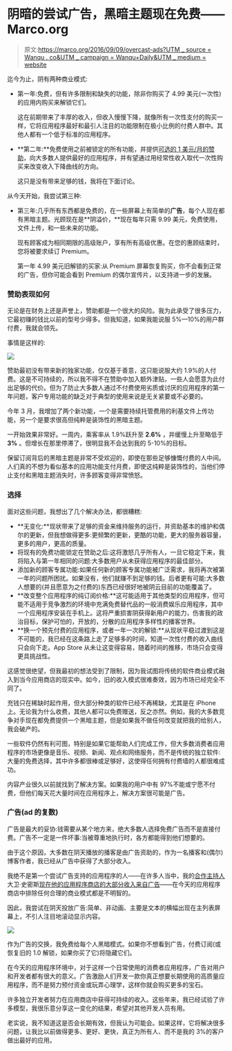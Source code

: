 # 阴暗的尝试广告，黑暗主题现在免费——Marco.org

> 原文:[https://marco.org/2016/09/09/overcast-ads?UTM _ source = Wanqu . co&UTM _ campaign = Wanqu+Daily&UTM _ medium = website](https://marco.org/2016/09/09/overcast-ads?utm_source=wanqu.co&utm_campaign=Wanqu+Daily&utm_medium=website)



迄今为止，阴有两种商业模式:

*   第一年:免费，但有许多限制和缺失的功能，除非你购买了 4.99 美元(一次性)的应用内购买来解锁它们。

    这在前期带来了丰厚的收入，但收入慢慢下降，就像所有一次性支付的购买一样，它将应用程序最好和最引人注目的功能限制在极小比例的付费人群中。其他人都有一个低于标准的应用程序。

*   **第二年:**免费使用之前被锁定的所有功能，并提供[可选的 1 美元/月的赞助](https://marco.org/2015/10/09/overcast2)，向大多数人提供最好的应用程序，并有望通过用经常性收入取代一次性购买来改变收入下降曲线的方向。

    这只是没有带来足够的钱，我将在下面讨论。

从今天开始，我尝试第三种:

*   第三年:几乎所有东西都是免费的，在一些屏幕上有简单的**广告**，每个人现在都有黑暗主题。光顾现在是**阴溢价，**现在每年只需 9.99 美元，免费使用，文件上传，和一些未来的功能。

    现有顾客成为相同期限的高级账户，享有所有高级优惠。在您的惠顾结束时，您将被要求续订 Premium。

    第一年 4.99 美元旧解锁的买家:从 Premium 屏幕恢复购买，你不会看到正常的广告，但你可能会看到 Premium 的偶尔宣传片，以支持进一步的发展。

### 赞助表现如何

无论是在财务上还是声誉上，赞助都是一个很大的风险。我为此承受了很多压力，它最初赚的钱比以前的型号少得多。但我知道，如果我能说服 5%—10%的用户群付费，我就会领先。

事情是这样的:

![](../Images/16b4b2fdfdfb33c1ff9f3fcfe7e3ecbf.png)

赞助最初没有带来新的独家功能，仅仅基于善意，这只能说服大约 1.9%的人付费。这是不可持续的，所以我不得不在赞助中加入额外津贴，一些人会愿意为此付出足够的代价。但为了防止大多数人通过不付费使用劣质或讨厌的应用程序的第一年问题，客户专用功能的缺乏对于典型的使用来说是无关紧要或不必要的。

今年 3 月，我增加了两个新功能，一个是需要持续托管费用的利基文件上传功能，另一个是要求很高但纯粹是装饰性的黑暗主题。

一开始效果非常好。一周内，乘客率从 1.9%跃升至 **2.6%** ，并缓慢上升至略低于 **3%** 。但增长在那里停滞了，很明显我不会达到我的 5-10%的目标。

保留订阅背后的黑暗主题是非常不受欢迎的，即使在那些足够慷慨付费的人中间。人们真的不想为看似基本的应用功能支付月费，即使这纯粹是装饰性的，当他们停止支付和黑暗主题消失时，许多顾客变得非常愤怒。

### 选择

面对这些问题，我想出了几个解决办法，都很糟糕:

*   **无变化:**现状带来了足够的资金来维持服务的运行，并资助基本的维护和偶尔的更新，但我想做得更多:更频繁的更新，更酷的功能，更大的服务器容量，更多的用户，更高的质量。
*   将现有的免费功能锁定在赞助之后:这将激怒几乎所有人，一旦它稳定下来，我将陷入与第一年相同的问题:大多数用户从未获得应用程序的最佳部分。
*   添加新的顾客专属功能:如果任何新的顾客专属功能被广泛需求，我将再次被第一年的问题所困扰。如果没有，他们就赚不到足够的钱。后者更有可能:大多数人想要的(并且愿意为之付费的)东西已经很好地被阴云目前的功能覆盖了。
*   **改变整个应用程序的纯订阅价格:**这可能适用于其他类型的应用程序，但可能不适用于竞争激烈的环境中充满免费替代品的一般消费娱乐应用程序，其中一个应用程序安装在手机上。这将严重损害阴获得新用户的能力，伤害我的政治目标，保护可怕的，开放的，分散的应用程序多样性的播客世界。
*   **换一个预先付费的应用程序，或者一年一次的解锁:**从现状平稳过渡到这是不可能的，我已经在这条路上走了足够多的时间，知道一次性付费的收入曲线只会向下走。App Store 从未让这变得容易，随着时间的推移，市场只会变得更具挑战性。

这感觉很绝望，但我最初的想法受到了限制，因为我试图将传统的软件商业模式融入到当今应用商店的现实中。如今，旧的收入模式很难奏效，因为市场已经完全不同了。

充钱只在稀缺时起作用，但大部分种类的软件已经不再稀缺，尤其是在 iPhone 上。无论我为什么收费，其他人都可以免费赠送，反之亦然。例如，我的大多数竞争对手现在都免费提供一个黑暗主题，但是如果我不做任何改变就把我的给别人，我会破产的。

一些软件仍然有利可图，特别是如果它能帮助人们完成工作，但大多数消费者应用程序的市场更像是音乐、视频、新闻、观点和网络服务，而不是传统的独立软件:大量的免费选择，其中许多都很棒或足够好，这使得任何拥有付费墙的人都很难成功。

内容产业很久以前就找到了解决方案。如果我的用户中有 97%不能或宁愿不付费，但他们每天花大量时间在应用程序上，解决方案很可能是广告。

### 广告(ad 的复数)

广告是最大的妥协:钱需要从某个地方来，绝大多数人选择免费广告而不是直接付费。广告不一定是一件坏事:当被尊重地执行时，各方都能得到他们想要的。

由于这个原因，大多数在阴天播放的播客是由广告资助的，作为一名播客和(偶尔)博客作者，我已经从广告中获得了大部分收入。

我绝不是第一个尝试广告支持的应用程序的人——在许多人当中，我的[合作主持人](https://www.relay.fm/radar)大卫·史密斯[现在他的应用程序商店的大部分收入来自广告](https://david-smith.org/blog/2016/09/05/evolving-business-app-store-business-models/)——在今天的应用程序商店中排除任何合理的商业模式都是不明智的。

因此，我尝试在阴天投放广告:简单、非动画、主要是文本的横幅出现在主列表屏幕上，不引人注目地滚动显示内容。

![](../Images/e1a07dd80e4085b2fd811289884df46a.png)

作为广告的交换，我免费给每个人黑暗模式。如果你不想看到广告，付费订阅(或恢复旧的 1.0 解锁，如果你买了它)将隐藏它们。

在今天的应用程序环境中，对于这样一个日常使用的消费者应用程序，广告对用户和开发者都有很大的意义。广告激励人们开发一款你真正想要长期使用的高质量应用程序，而不是努力预付资金或玩弄心理学，这样你就会购买更多的宝石。

许多独立开发者努力在应用商店中获得可持续的收入。这些年来，我已经试验了许多模型，我很乐意分享这一变化的结果，希望对其他开发人员有用。

老实说，我不知道这是否会长期有效，但我认为可能会。如果这样，它将解决很多问题，让我比以前做得更多、更好、更快，真正为所有人、而不是我的 3%的客户做出最好的应用。

